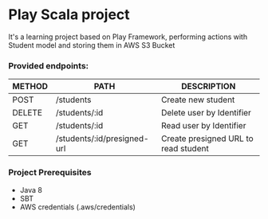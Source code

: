 # Play Scala project

It's a learning project based on Play Framework, performing actions with Student model and storing them in AWS S3 Bucket

### Provided endpoints:
| METHOD | PATH | DESCRIPTION                          |
|----|----|--------------------------------------|
|POST|/students| Create new student                   |
|DELETE|/students/:id | Delete user by Identifier            |
|GET|/students/:id | Read user by Identifier              |
|GET|/students/:id/presigned-url | Create presigned URL to read student |

### Project Prerequisites
* Java 8
* SBT
* AWS credentials (.aws/credentials)

